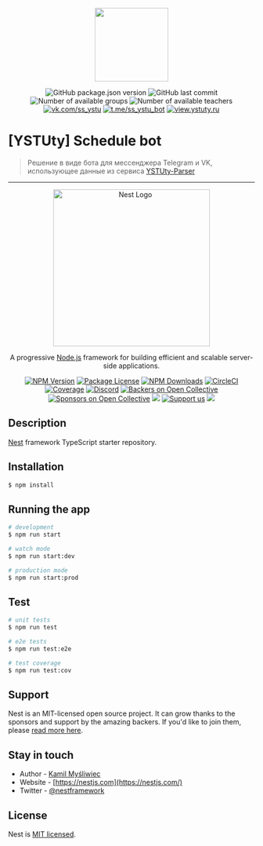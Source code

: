 <p align="center"><img src="https://ystuty.github.io/docs/assets/img/YSTUty_logo-text-without-bg-shadow.png" width="150"></p>

<p align="center">
  <img src="https://img.shields.io/github/package-json/v/YSTUty/ystuty-schedule-bot?style=flat-square" alt="GitHub package.json version"/>
  <img src="https://img.shields.io/github/last-commit/YSTUty/ystuty-schedule-bot?style=flat-square" alt="GitHub last commit"/>
  <!-- <img src="https://img.shields.io/badge/dynamic/json?color=ced&style=flat-square&logo=telegram&label=Used by&suffix= user&query=ip&url=http://ip.jsontest.com" alt="GitHub last commit"/> -->
  <img src="https://img.shields.io/badge/dynamic/json?color=ced&style=flat-square&logo=GraphQL&label=Доступно&suffix= групп&query=$.groups&url=https://parser.ystuty.ru/api/ystu/schedule/count?extramural=true" alt="Number of available groups"/>
  <img src="https://img.shields.io/badge/dynamic/json?color=ced&style=flat-square&logo=GraphQL&label=Доступно&suffix= преподавателей&query=$.teachers&url=https://parser.ystuty.ru/api/ystu/schedule/count" alt="Number of available teachers"/>
  <br/>
  <a href="https://vk.com/ss_ystu"><img src="https://img.shields.io/badge/Bot-Use now-9cf?style=flat-square&logo=vk" alt="vk.com/ss_ystu"/></a>
  <a href="https://t.me/ss_ystu_bot"><img src="https://img.shields.io/badge/Bot-Use now-229ED9?style=flat-square&logo=telegram" alt="t.me/ss_ystu_bot"/></a>
  <a href="https://view.ystuty.ru" target="_blank"><img src="https://img.shields.io/badge/Viwe%20schedule-YSTUty-9cf?style=flat-square&logo=Internet%20Explorer" alt="view.ystuty.ru"/></a>
</p>

# [YSTUty] Schedule bot
> Решение в виде бота для мессенджера Telegram и VK, использующее данные из сервиса [YSTUty-Parser](https://github.com/YSTUty/ystuty-parser)


<hr/>

<p align="center">
  <a href="http://nestjs.com/" target="blank"><img src="https://nestjs.com/img/logo_text.svg" width="320" alt="Nest Logo" /></a>
</p>

[circleci-image]: https://img.shields.io/circleci/build/github/nestjs/nest/master?token=abc123def456
[circleci-url]: https://circleci.com/gh/nestjs/nest

  <p align="center">A progressive <a href="http://nodejs.org" target="_blank">Node.js</a> framework for building efficient and scalable server-side applications.</p>
    <p align="center">
<a href="https://www.npmjs.com/~nestjscore" target="_blank"><img src="https://img.shields.io/npm/v/@nestjs/core.svg" alt="NPM Version" /></a>
<a href="https://www.npmjs.com/~nestjscore" target="_blank"><img src="https://img.shields.io/npm/l/@nestjs/core.svg" alt="Package License" /></a>
<a href="https://www.npmjs.com/~nestjscore" target="_blank"><img src="https://img.shields.io/npm/dm/@nestjs/common.svg" alt="NPM Downloads" /></a>
<a href="https://circleci.com/gh/nestjs/nest" target="_blank"><img src="https://img.shields.io/circleci/build/github/nestjs/nest/master" alt="CircleCI" /></a>
<a href="https://coveralls.io/github/nestjs/nest?branch=master" target="_blank"><img src="https://coveralls.io/repos/github/nestjs/nest/badge.svg?branch=master#9" alt="Coverage" /></a>
<a href="https://discord.gg/G7Qnnhy" target="_blank"><img src="https://img.shields.io/badge/discord-online-brightgreen.svg" alt="Discord"/></a>
<a href="https://opencollective.com/nest#backer" target="_blank"><img src="https://opencollective.com/nest/backers/badge.svg" alt="Backers on Open Collective" /></a>
<a href="https://opencollective.com/nest#sponsor" target="_blank"><img src="https://opencollective.com/nest/sponsors/badge.svg" alt="Sponsors on Open Collective" /></a>
  <a href="https://paypal.me/kamilmysliwiec" target="_blank"><img src="https://img.shields.io/badge/Donate-PayPal-ff3f59.svg"/></a>
    <a href="https://opencollective.com/nest#sponsor"  target="_blank"><img src="https://img.shields.io/badge/Support%20us-Open%20Collective-41B883.svg" alt="Support us"></a>
  <a href="https://twitter.com/nestframework" target="_blank"><img src="https://img.shields.io/twitter/follow/nestframework.svg?style=social&label=Follow"></a>
</p>
  <!--[![Backers on Open Collective](https://opencollective.com/nest/backers/badge.svg)](https://opencollective.com/nest#backer)
  [![Sponsors on Open Collective](https://opencollective.com/nest/sponsors/badge.svg)](https://opencollective.com/nest#sponsor)-->

## Description

[Nest](https://github.com/nestjs/nest) framework TypeScript starter repository.

## Installation

```bash
$ npm install
```

## Running the app

```bash
# development
$ npm run start

# watch mode
$ npm run start:dev

# production mode
$ npm run start:prod
```

## Test

```bash
# unit tests
$ npm run test

# e2e tests
$ npm run test:e2e

# test coverage
$ npm run test:cov
```

## Support

Nest is an MIT-licensed open source project. It can grow thanks to the sponsors and support by the amazing backers. If you'd like to join them, please [read more here](https://docs.nestjs.com/support).

## Stay in touch

- Author - [Kamil Myśliwiec](https://kamilmysliwiec.com)
- Website - [https://nestjs.com](https://nestjs.com/)
- Twitter - [@nestframework](https://twitter.com/nestframework)

## License

Nest is [MIT licensed](LICENSE).
